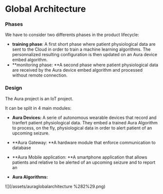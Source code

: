 # Global Architecture

### Phases

We have to consider two differents phases in the product lifecycle:

* **training phase**: A first short phase where patient physiological data are sent to the Cloud in order to train a machine learning algorithms. The personnalized resulting configuration is then updated on an Aura device embed algorithm.
* **monitoring phase: **A second phase where patient physiological data are received by the Aura device embed algorithm and processed without remote connection.

### Design

The Aura project is an IoT project.

It can be split in 4 main modules:

* **Aura Devices:** A serie of autonomous wearable devices that record and tranfert patient physiological data. They embed a trained Aura Algorithm to process, on the fly, physiological data in order to alert patient of an upcoming seizure.

* **Aura Gateway: **A hardware module that enforce communication to database

* **Aura Mobile application: **A smartphone application that allows patients and relative to be alerted of an upcoming seizure and to report an 

* **Aura Algorithms:**

![](/assets/auraglobalarchitecture %282%29.png)

